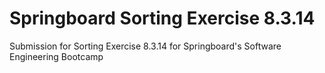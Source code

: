 # Springboard Sorting Exercise 8.3.14
Submission for Sorting Exercise 8.3.14 for Springboard's Software Engineering Bootcamp
